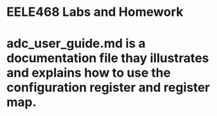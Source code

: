 # EELE468 Labs and Homework
# adc_user_guide.md is a documentation file thay illustrates and explains how to use the configuration register and register map.

